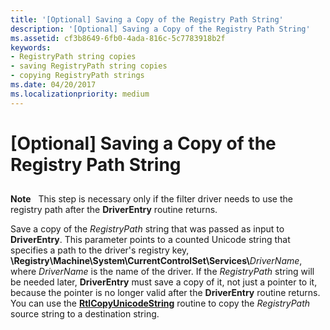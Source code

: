 ```yaml
---
title: '[Optional] Saving a Copy of the Registry Path String'
description: '[Optional] Saving a Copy of the Registry Path String'
ms.assetid: cf3b8649-6fb0-4ada-816c-5c7783918b2f
keywords:
- RegistryPath string copies
- saving RegistryPath string copies
- copying RegistryPath strings
ms.date: 04/20/2017
ms.localizationpriority: medium
---
```


# \[Optional\] Saving a Copy of the Registry Path String


## <span id="ddk_saving_a_copy_of_the_registry_path_string_if"></span><span id="DDK_SAVING_A_COPY_OF_THE_REGISTRY_PATH_STRING_IF"></span>


**Note**   This step is necessary only if the filter driver needs to use the registry path after the **DriverEntry** routine returns.

 

Save a copy of the *RegistryPath* string that was passed as input to **DriverEntry**. This parameter points to a counted Unicode string that specifies a path to the driver's registry key, **\\Registry\\Machine\\System\\CurrentControlSet\\Services\\**<em>DriverName</em>, where *DriverName* is the name of the driver. If the *RegistryPath* string will be needed later, **DriverEntry** must save a copy of it, not just a pointer to it, because the pointer is no longer valid after the **DriverEntry** routine returns. You can use the [**RtlCopyUnicodeString**](https://docs.microsoft.com/windows-hardware/drivers/ddi/wdm/nf-wdm-rtlcopyunicodestring) routine to copy the *RegistryPath* source string to a destination string.

 

 




